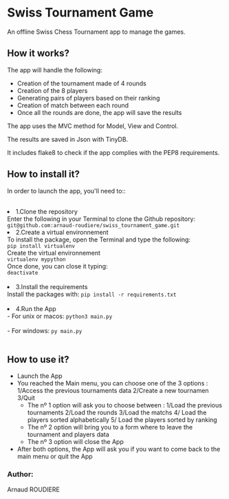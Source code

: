 # Swiss Tournament Game
An offline Swiss Chess Tournament app to manage the games.

## How it works?
The app will handle the following:
- Creation of the tournament made of 4 rounds
- Creation of the 8 players 
- Generating pairs of players based on their ranking
- Creation of match between each round
- Once all the rounds are done, the app will save the results

The app uses the MVC method for Model, View and Control.

The results are saved in Json with TinyDB.

It includes flake8 to check if the app complies with the PEP8 requirements.

## How to install it?

In order to launch the app, you'll need to::<br><br>

<li>1.Clone the repository</li>
Enter the following in your Terminal to clone the Github repository:
<code class="language-bash" data-lang="bash">git@github.com:arnaud-roudiere/swiss_tournament_game.git</code><br>

<li>2.Create a virtual environnement</li>
To install the package, open the Terminal and type the following:<br>
<code class="language-bash" data-lang="bash">pip install virtualenv</code><br>
Create the virtual environnement<br>
<code class="language-bash" data-lang="bash">virtualenv mypython</code><br>
Once done, you can close it typing:<br>
<code class="language-bash" data-lang="bash">deactivate</code><br><br>

<li>3.Install the requirements</li>
Install the packages with:
<code class="language-bash" data-lang="bash">pip install -r requirements.txt</code><br><br>


<li>4.Run the App</li>
- For unix or macos: <code class="language-bash" data-lang="bash">python3 main.py</code><br><br>
- For windows: <code class="language-bash" data-lang="bash">py main.py</code><br><br>

## How to use it?
* Launch the App
* You reached the Main menu, you can choose one of the 3 options : 1/Access the previous tournaments data 2/Create a new tournamen 3/Quit
  * The nº 1 option will ask you to choose between : 1/Load the previous tournaments 2/Load the rounds 3/Load the matchs 4/ Load the players sorted alphabetically 5/ Load the players sorted by ranking
  * The nº 2 option will bring you to a form where to leave the tournament and players data
  * The nº 3 option will close the App
* After both options, the App will ask you if you want to come back to the main menu or quit the App

### Author:
Arnaud ROUDIERE
